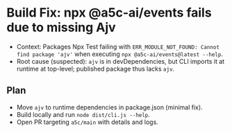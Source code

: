# Build Fix: npx @a5c-ai/events fails due to missing Ajv

- Context: Packages Npx Test failing with `ERR_MODULE_NOT_FOUND: Cannot find package 'ajv'` when executing `npx @a5c-ai/events@latest --help`.
- Root cause (suspected): `ajv` is in devDependencies, but CLI imports it at runtime at top-level; published package thus lacks `ajv`.

## Plan

- Move `ajv` to runtime dependencies in package.json (minimal fix).
- Build locally and run `node dist/cli.js --help`.
- Open PR targeting `a5c/main` with details and logs.
